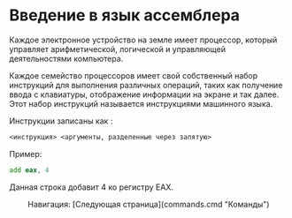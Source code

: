 # Введение в язык ассемблера

Каждое электронное устройство на земле имеет процессор, который управляет арифметической, логической и управляющей деятельностями компьютера.

Каждое семейство процессоров имеет свой собственный набор инструкций для выполнения различных операций, таких как получение ввода с клавиатуры, отображение информации на экране и так далее. Этот набор инструкций называется инструкциями машинного языка.

Инструкции записаны как :
```asm
<инструкция> <аргументы, разделенные через запятую>
```
Пример:
```asm
add eax, 4
```
Данная строка добавит 4 ко регистру EAX.

<p align="center">
Навигация:
[Следующая страница](commands.cmd "Команды")
</p>
